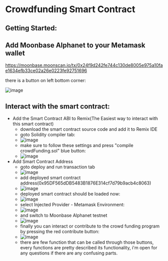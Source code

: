 # Crowdfunding Smart Contract
## Getting Started:
## Add Moonbase Alphanet to your Metamask wallet
https://moonbase.moonscan.io/tx/0x24f9d242fe744c130de8005e975a10fae1634efb33ce02a26e0223fe92751696

there is a button on left bottom corner:

![image](https://github.com/cStralpt/crowdfunding-smart-contract/assets/95400822/c2d5ef48-3300-4e45-8b93-ad99695219fa)

## Interact with the smart contract:

- Add the Smart Contract ABI to Remix(The Easiest way to interact with this smart contract)
  - download the smart contract source code and add it to Remix IDE
  - goto Solidity compiler tab:
  - ![image](https://github.com/cStralpt/crowdfunding-smart-contract/assets/95400822/81b12ad6-5522-43fa-adef-ec37bac6ec69)
  - make sure to follow these settings and press "compile crowdFunding.sol" blue button:
  - ![image](https://github.com/cStralpt/crowdfunding-smart-contract/assets/95400822/44663337-9cb1-4d6b-96ff-632412fd4ecb)
 - Add Smart Contract Address
   - goto deploy and run transaction tab
   - ![image](https://github.com/cStralpt/crowdfunding-smart-contract/assets/95400822/71559230-df39-47d6-9f06-0865d3647630)
   - add deployed smart contract address(0x95DF565dDB5483B1876E314cf7d79b9acb4c8063)
   - ![image](https://github.com/cStralpt/crowdfunding-smart-contract/assets/95400822/7304cdd2-cda5-4771-8726-bdee875c01d5)
   - deployed smart contract should be loaded now:
   - ![image](https://github.com/cStralpt/crowdfunding-smart-contract/assets/95400822/d1742498-44c6-4e99-86a1-c1a662c7f481)
   - select Injected Provider - Metamask Environment:
   - ![image](https://github.com/cStralpt/crowdfunding-smart-contract/assets/95400822/df49fc79-e645-4dd1-b51f-faf506ef8c5b)
   - and switch to Moonbase Alphanet testnet
   - ![image](https://github.com/cStralpt/crowdfunding-smart-contract/assets/95400822/a4b4ddf2-bc3d-4aa8-a06a-6eb78b58aca5)
   - finally you can interact or contribute to the crowd funding program by pressing the red contribute button:
   - ![image](https://github.com/cStralpt/crowdfunding-smart-contract/assets/95400822/d5169f18-0d6a-4391-a798-df4dadae6595)
   - there are few function that can be called through those buttons, every functions are pretty described its functionality, i'm open for any questions if there are any confusing parts.

 




